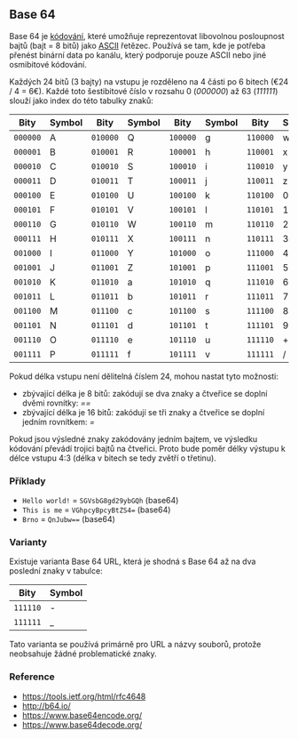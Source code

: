 ## Base 64

Base 64 je [kódování](wiki/kodovani), které umožňuje reprezentovat libovolnou posloupnost bajtů (bajt = 8 bitů) jako [ASCII](wiki/ascii) řetězec.
Používá se tam, kde je potřeba přenést binární data po kanálu, který podporuje pouze ASCII nebo jiné osmibitové kódování.

Každých 24 bitů (3 bajty) na vstupu je rozděleno na 4 části po 6 bitech (€24 / 4 = 6€). 
Každé toto šestibitové číslo v rozsahu 0 (*000000*) až 63 (*111111*) slouží jako index do této tabulky znaků:

| Bity | Symbol | Bity | Symbol | Bity | Symbol | Bity | Symbol
|---|---|---|---|---|---|---|---
| `000000` | A | `010000` | Q | `100000` | g | `110000` | w
| `000001` | B | `010001` | R | `100001` | h | `110001` | x
| `000010` | C | `010010` | S | `100010` | i | `110010` | y
| `000011` | D | `010011` | T | `100011` | j | `110011` | z
| `000100` | E | `010100` | U | `100100` | k | `110100` | 0
| `000101` | F | `010101` | V | `100101` | l | `110101` | 1
| `000110` | G | `010110` | W | `100110` | m | `110110` | 2
| `000111` | H | `010111` | X | `100111` | n | `110111` | 3
| `001000` | I | `011000` | Y | `101000` | o | `111000` | 4
| `001001` | J | `011001` | Z | `101001` | p | `111001` | 5
| `001010` | K | `011010` | a | `101010` | q | `111010` | 6
| `001011` | L | `011011` | b | `101011` | r | `111011` | 7
| `001100` | M | `011100` | c | `101100` | s | `111100` | 8
| `001101` | N | `011101` | d | `101101` | t | `111101` | 9
| `001110` | O | `011110` | e | `101110` | u | `111110` | +
| `001111` | P | `011111` | f | `101111` | v | `111111` | /

Pokud délka vstupu není dělitelná číslem 24, mohou nastat tyto možnosti:

- zbývající délka je 8 bitů: zakódují se dva znaky a čtveřice se doplní dvěmi rovnítky: *==*
- zbývající délka je 16 bitů: zakódují se tři znaky a čtveřice se doplní jedním rovnítkem: *=* 

Pokud jsou výsledné znaky zakódovány jedním bajtem, ve výsledku kódování převádí trojici bajtů na čtveřici.
Proto bude poměr délky výstupu k délce vstupu 4:3 (délka v bitech se tedy zvětří o třetinu).

### Příklady

- `Hello world!` = `SGVsbG8gd29ybGQh` (base64)
- `This is me` = `VGhpcyBpcyBtZS4=` (base64)
- `Brno` = `QnJubw==` (base64)

### Varianty

Existuje varianta Base 64 URL, která je shodná s Base 64 až na dva poslední znaky v tabulce:

| Bity | Symbol
|---|---
| `111110` | - 
| `111111` | _ 

Tato varianta se používá primárně pro URL a názvy souborů, protože neobsahuje žádné problematické znaky.

### Reference

- https://tools.ietf.org/html/rfc4648
- http://b64.io/
- https://www.base64encode.org/
- https://www.base64decode.org/